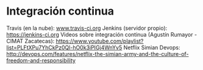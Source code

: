 # Integración continua

Travis (en la nube): www.travis-ci.org
Jenkins (servidor propio): https://jenkins-ci.org
Videos sobre integración continua (Agustín Rumayor - CIMAT Zacatecas): https://www.youtube.com/playlist?list=PLFtXPu7YhCkPz0Ql-hO0k3iPIGj4WnYv5
Netflix Simian Devops: http://devops.com/features/netflix-the-simian-army-and-the-culture-of-freedom-and-responsibility 

